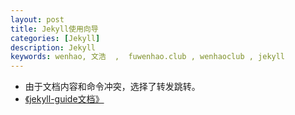 ```yaml
---
layout: post
title: Jekyll使用向导
categories: [Jekyll]
description: Jekyll
keywords: wenhao, 文浩  ,  fuwenhao.club , wenhaoclub , jekyll
---
```



- 由于文档内容和命令冲突，选择了转发跳转。
- <a href="http://note.youdao.com/noteshare?id=c54f19b33937d3cd688325aaec43914f" target="_blank">《jekyll-guide文档》</a>